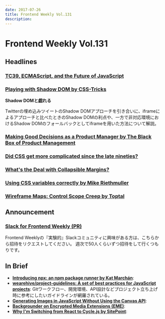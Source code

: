 ```yaml
---
date: 2017-07-26
title: Frontend Weekly Vol.131
description: 
---
```


# Frontend Weekly Vol.131

## Headlines

### [TC39, ECMAScript, and the Future of JavaScript](https://ponyfoo.com/articles/tc39-ecmascript-proposals-future-of-javascript)



### [Playing with Shadow DOM by CSS-Tricks](https://css-tricks.com/playing-shadow-dom/)

**Shadow DOMと戯れる**

Twitterの埋め込みツイートのShadow DOMアプローチを引き合いに、iframeによるアプローチと比べたときのShadow DOMの利点や、一方で非対応環境におけるShadow DOMのフォールバックとしてiframeを用いた方法について解説。

### [Making Good Decisions as a Product Manager by The Black Box of Product Management](https://medium.com/the-black-box-of-product-management/making-good-decisions-as-a-product-manager-c66ddacc9e2b)


### [Did CSS get more complicated since the late nineties?](https://hiddedevries.nl/en/blog/2017-07-03-did-css-get-more-complicated-since-the-late-nineties)



### [What's the Deal with Collapsible Margins?](https://bitsofco.de/collapsible-margins/)


### [Using CSS variables correctly by Mike Riethmuller](https://madebymike.com.au/writing/using-css-variables/)



### [Wireframe Maps: Control Scope Creep by Toptal](https://www.toptal.com/designers/wireframing/wireframe-mapping-to-avoid-scope-creep)

## Announcement

### [Slack for Frontend Weekly (PR)](https://studiomohawk.typeform.com/to/Kj8Gaj)

Frontend Weeklyの『実験的』Slackコミュニティに興味がある方は、こちらから招待をリクエストしてください。 週次で50人くらいずつ招待をして行くつもりです。

## In Brief

* [**Introducing npx: an npm package runner by Kat Marchán**](https://medium.com/@maybekatz/introducing-npx-an-npm-package-runner-55f7d4bd282b): 
* [**wearehive/project-guidelines: A set of best practices for JavaScript projects**](https://github.com/wearehive/project-guidelines): Gitワークフロー、開発環境、API設計などプロジェクト立ち上げ時に参考にしたいガイドラインが網羅されている。
* [**Generating Images in JavaScript Without Using the Canvas API**](https://medium.com/the-guardian-mobile-innovation-lab/generating-images-in-javascript-without-using-the-canvas-api-77f3f4355fad): 
* [**Backgrounder on Encrypted Media Extensions (EME)**](https://www.w3.org/2017/07/EME-backgrounder.html): 
* [**Why I'm Switching from React to Cycle.js by SitePoint**](https://www.sitepoint.com/switching-from-react-to-cycle-js/): 
